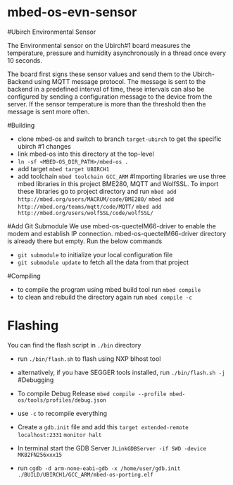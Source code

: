 # mbed-os-evn-sensor
#Ubirch Environmental Sensor

The Environmental sensor on the Ubirch#1 board measures the temperature, pressure and humidity asynchronously in a thread once every 10 seconds.

The board first signs these sensor values and send them to the Ubirch-Backend using MQTT message protocol.
The message is sent to the backend in a predefined interval of time, these intervals can also be configured by sending a configuration message to the device from the server. 
If the sensor temperature is more than the threshold then the message is sent more often.

#Building
- clone mbed-os and switch to branch `target-ubirch` to get the specific ubirch #1 changes
- link mbed-os into this directory at the top-level
- `ln -sf <MBED-OS_DIR_PATH>/mbed-os .`
- add target `mbed target UBIRCH1`
- add toolchain `mbed toolchain GCC_ARM`
#Importing libraries
we use three mbed libraries in this project BME280, MQTT and WolfSSL. To import these libraries go to project directory and run
`mbed add http://mbed.org/users/MACRUM/code/BME280/`
`mbed add http://mbed.org/teams/mqtt/code/MQTT/`
`mbed add http://mbed.org/users/wolfSSL/code/wolfSSL/`

#Add Git Submodule
We use mbed-os-quectelM66-driver to enable the modem and establish IP connection. 
mbed-os-quectelM66-driver directory is already there but empty. Run the below commands
- `git submodule` to initialize your local configuration file
- `git submodule update`  to fetch all the data from that project

#Compiling
- to compile the program using mbed build tool run `mbed compile`
- to clean and rebuild the directory again run `mbed compile -c`
# Flashing
You can find the flash script in `./bin` directory
- run `./bin/flash.sh` to flash using NXP blhost tool
- alternatively, if you have SEGGER tools installed, run `./bin/flash.sh -j`
#Debugging
- To compile Debug Release
`mbed compile --profile mbed-os/tools/profiles/debug.json`
- use `-c` to recompile everything
- Create a `gdb.init` file and add this
`target extended-remote localhost:2331`
`monitor halt`

- In terminal start the GDB Server
`JLinkGDBServer -if SWD -device MK82FN256xxx15`
- run `cgdb -d arm-none-eabi-gdb -x /home/user/gdb.init ./BUILD/UBIRCH1/GCC_ARM/mbed-os-porting.elf`
